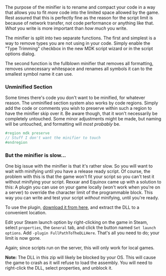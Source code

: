 The purpose of the minifier is to rename and compact your code in a way that allows you to fit _more_ code into the limited space allowed by the game. Rest assured that this is perfectly fine as the reason for the script limit is because of network transfer, not code performance or anything like that. _What_ you write is more important than _how much_ you write.

The minifier is split into two separate functions. The first and simplest is a way to remove types you are not using in your code. Simply enable the "Type Trimming" checkbox in the new MDK script wizard or in the script options dialog.

The second function is the fullblown minifier that removes all formatting, removes unnecessary whitespace and renames all symbols it can to the smallest symbol name it can use.

### Unminified Section
Some times there's code you don't want to be minified, for whatever reason. The unminified section system also works by code regions. Simply add the code or comments you wish to preserve within such a region to have the minifier skip over it. Be aware though, that it won't necessarily be completely untouched. Some minor adjustments might be made, but naming will be untouched, and formatting will _most probably_ be.
```cs
#region mdk preserve
// Stuff I don't want the minifier to touch
#endregion
```

### But the minifier is slow...
One big issue with the minifier is that it's rather slow. So you will want to wait with minifying until you have a release ready script. Of course, the problem with this is that the game won't fit your script so you can't test it without minifying your script. Rexxar and Equinox came up with a solution to this: A plugin you can use on your game locally (won't work when you're on a server) to override the character limit of the programmable block. This way you can write and test your script _without_ minifying, until you're ready.

To use the plugin, [download it from here](https://github.com/malware-dev/MDK-SE/blob/master/binaries/PBUnlimiter.zip?raw=true), and extract the DLL to a convenient location.

Edit your Steam launch option by right-clicking on the game in Steam, select `properties`, the `General` tab, and click the button named `Set launch options`. Add `-plugin FullPathToTheDLLHere`. That's all you need to do; your limit is now gone.

Again; since scripts run on the server, this will only work for local games.

**Note:** The DLL in this zip will likely be blocked by your OS. This will cause the game to crash as it will refuse to load the assembly. You will need to right-click the DLL, select properties, and unblock it.
